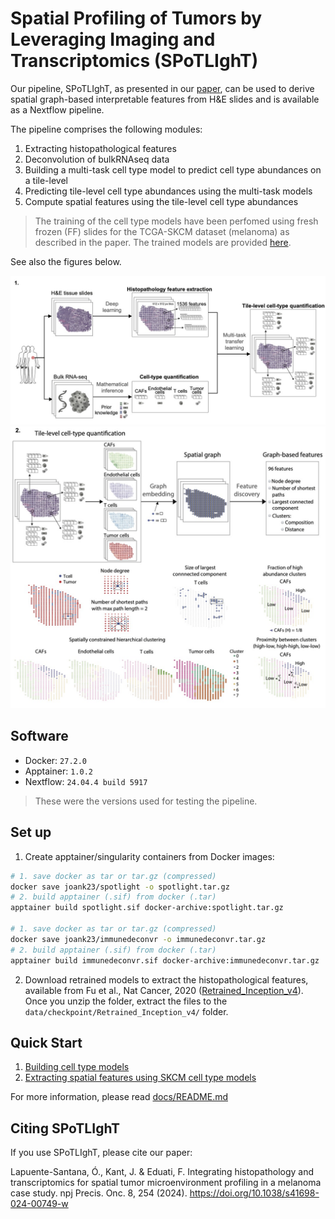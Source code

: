 # Spatial Profiling of Tumors by Leveraging Imaging and Transcriptomics (SPoTLIghT)

Our pipeline, SPoTLIghT, as presented in our [paper](https://www.nature.com/articles/s41698-024-00749-w), can be used to derive spatial graph-based interpretable features from H&E slides and is available as a Nextflow pipeline.

The pipeline comprises the following modules:
1.  Extracting histopathological features
2.  Deconvolution of bulkRNAseq data
3.  Building a multi-task cell type model to predict cell type abundances on a tile-level 
4.  Predicting tile-level cell type abundances using the multi-task models
5.  Compute spatial features using the tile-level cell type abundances

> The training of the cell type models have been perfomed using fresh frozen (FF) slides for the TCGA-SKCM dataset (melanoma) as described in the paper. The trained models are provided [here](assets/TF_models).

See also the figures below.

![](src/spotlight_a.jpg)
![](src/spotlight_b.jpg)

## Software

* Docker: `27.2.0`
* Apptainer: `1.0.2`
* Nextflow: `24.04.4 build 5917`

> These were the versions used for testing the pipeline.

## Set up
1. Create apptainer/singularity containers from Docker images:

```bash
# 1. save docker as tar or tar.gz (compressed)
docker save joank23/spotlight -o spotlight.tar.gz
# 2. build apptainer (.sif) from docker (.tar)
apptainer build spotlight.sif docker-archive:spotlight.tar.gz

# 1. save docker as tar or tar.gz (compressed)
docker save joank23/immunedeconvr -o immunedeconvr.tar.gz
# 2. build apptainer (.sif) from docker (.tar)
apptainer build immunedeconvr.sif docker-archive:immunedeconvr.tar.gz

```

2. Download retrained models to extract the histopathological features, available from Fu et al., Nat Cancer, 2020 ([Retrained_Inception_v4](https://www.ebi.ac.uk/biostudies/bioimages/studies/S-BSST292)). Once you unzip the folder, extract the files to the `data/checkpoint/Retrained_Inception_v4/` folder.
## Quick Start

1. [Building cell type models](docs/buildingmodels.md)
2. [Extracting spatial features using SKCM cell type models](docs/examples.md)

For more information, please read [docs/README.md](docs/README.md)

## Citing SPoTLIghT

If you use SPoTLIghT, please cite our paper: 

Lapuente-Santana, Ó., Kant, J. & Eduati, F. Integrating histopathology and transcriptomics for spatial tumor microenvironment profiling in a melanoma case study. npj Precis. Onc. 8, 254 (2024). https://doi.org/10.1038/s41698-024-00749-w

